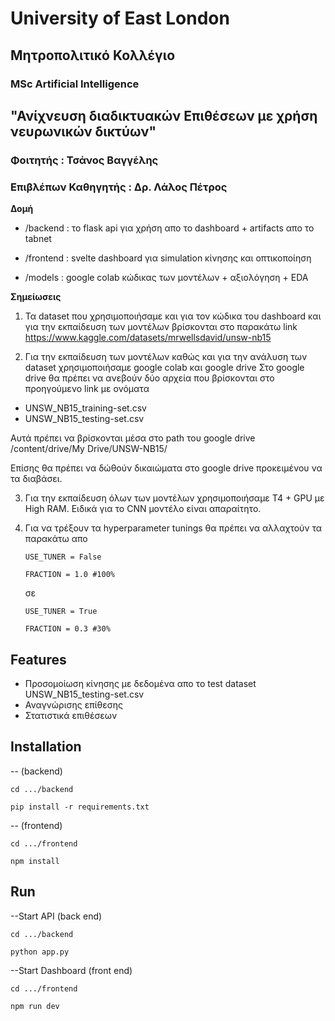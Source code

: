 # University of East London

## Μητροπολιτικό Κολλέγιο

### MSc Artificial Intelligence

## "Ανίχνευση διαδικτυακών Επιθέσεων με χρήση νευρωνικών δικτύων"



### Φοιτητής : Τσάνος Βαγγέλης
### Επιβλέπων Καθηγητής : Δρ. Λάλος Πέτρος



**Δομή**
 -  /backend  : το flask api για χρήση απο το dashboard + artifacts απο το tabnet
 
 -  /frontend : svelte dashboard για simulation κίνησης και οπτικοποίηση
 
 -  /models   : google colab κώδικας των μοντέλων + αξιολόγηση + EDA


**Σημείωσεις**
1. Τα dataset που χρησιμοποιήσαμε και για τον κώδικα του dashboard και για την εκπαίδευση των μοντέλων βρίσκονται στο παρακάτω link 
https://www.kaggle.com/datasets/mrwellsdavid/unsw-nb15 

2. Για την εκπαίδευση των μοντέλων καθώς και για την ανάλυση των dataset χρησιμοποιήσαμε google colab και google drive
Στο google drive θα πρέπει να ανεβούν δύο αρχεία που βρίσκονται στο προηγούμενο link με ονόματα
                  
- UNSW_NB15_training-set.csv
- UNSW_NB15_testing-set.csv

Αυτά πρέπει να βρίσκονται μέσα στο path του google drive
/content/drive/My Drive/UNSW-NB15/

Επίσης θα πρέπει να δώθούν δικαιώματα στο google drive προκειμένου να τα διαβάσει.

3. Για την εκπαίδευση όλων των μοντέλων χρησιμοποιήσαμε T4 + GPU με High RAM. Ειδικά για το CNN μοντέλο είναι απαραίτητο.

4. Για να τρέξουν τα hyperparameter tunings θα πρέπει να αλλαχτούν τα παρακάτω
   απο
   
   `USE_TUNER = False`

   `FRACTION = 1.0 #100%`

   σε
   
    `USE_TUNER = True`
   
    `FRACTION = 0.3 #30%`



## Features
 - Προσομοίωση κίνησης με δεδομένα απο το test dataset  UNSW_NB15_testing-set.csv
 - Αναγνώρισης επίθεσης
 - Στατιστικά επιθέσεων

## Installation
 -- (backend)
 
 `cd .../backend` 
 
 `pip install -r requirements.txt`
 

 -- (frontend)
 
 `cd .../frontend`
 
 `npm install`
 
## Run
 --Start API (back end)
 
  `cd .../backend` 
  
  `python app.py`

 --Start Dashboard (front end)
 
 `cd .../frontend`
 
 `npm run dev`





